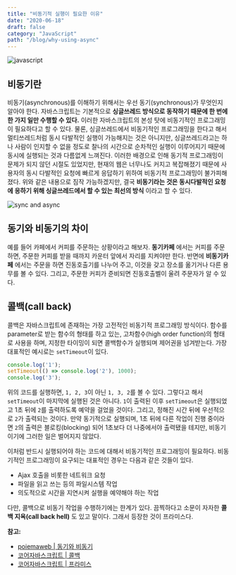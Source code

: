 ```yaml
---
title: "비동기적 실행이 필요한 이유"
date: "2020-06-18"
draft: false
category: "JavaScript"
path: "/blog/why-using-async"
---
```


![javascript](https://blog.martinwork.co.kr/images/javascript/javascript.png)

## 비동기란
비동기(asynchronous)를 이해하기 위해서는 우선 동기(synchronous)가 무엇인지 알아야 한다. 자바스크립트는 기본적으로 **싱글쓰레드 방식으로 동작하기 때문에 한 번에 한 가지 일만 수행할 수 있다.** 이러한 자바스크립트의 본성 탓에 비동기적인 프로그래밍이 필요하다고 할 수 있다.
물론, 싱글쓰레드에서 비동기적인 프로그래밍을 한다고 해서 멀티쓰레드처럼 동시 다발적인 실행이 가능해지는 것은 아니지만, 싱글쓰레드라고는 하나 사람이 인지할 수 없을 정도로 찰나의 시간으로 순차적인 실행이 이루어지기 때문에 동시에 실행되는 것과 다름없게 느껴진다. 이러한 배경으로 인해 동기적 프로그래밍이 문제가 되지 않던 시절도 있었지만, 현재의 웹은 너무나도 커지고 복잡해졌기 때문에 사용자의 동시 다발적인 요청에 빠르게 응답하기 위하여 비동기적 프로그래밍이 불가피해졌다.
위와 같은 내용으로 짐작 가능하겠지만, 결국 **비동기라는 것은 동시다발적인 요청에 응하기 위해 싱글쓰레드에서 할 수 있는 최선의 방식** 이라고 할 수 있다.

![sync and async](https://res.cloudinary.com/practicaldev/image/fetch/s--IB0Ikc71--/c_imagga_scale,f_auto,fl_progressive,h_900,q_auto,w_1600/https://cl.ly/3N0P302P0H2g/Image%25202018-07-19%2520at%25209.16.55%2520AM.png)

## 동기와 비동기의 차이
예를 들어 카페에서 커피를 주문하는 상황이라고 해보자. **동기카페** 에서는 커피를 주문하면, 주문한 커피를 받을 때까지 카운터 앞에서 자리를 지켜야만 한다. 반면에 **비동기카페** 에서는 주문을 하면 진동호출기를 나누어 주고, 이것을 갖고 장소를 옮기거나 다른 용무를 볼 수 있다. 그리고, 주문한 커피가 준비되면 진동호출벨이 울려 주문자가 알 수 있다.

## 콜백(call back)
콜백은 자바스크립트에 존재하는 가장 고전적인 비동기적 프로그래밍 방식이다. 함수를 parameter로 받는 함수의 형태를 하고 있는, 고차함수(high order function)의 형태로 사용을 하며, 지정한 타이밍이 되면 콜백함수가 실행되며 제어권을 넘겨받는다. 가장 대표적인 예시로는 `setTimeout`이 있다.

```js
console.log('1');
setTimeout(() => console.log('2'), 1000);
console.log('3');
```

위의 코드를 실행하면, `1, 2, 3`이 아닌 `1, 3, 2`를 볼 수 있다. 그렇다고 해서 `setTimeout`이 마지막에 실행된 것은 아니다. `1`이 출력된 이후 `setTimeout`은 실행되었고 1초 뒤에 `2`를 출력하도록 예약을 걸었을 것이다. 그리고, 정해진 시간 뒤에 우선적으로 `2`가 출력되는 것이다. 만약 동기적으로 실행되며, 1초 뒤에 다른 작업이 진행 중이라면 `2`의 출력은 블로킹(blocking) 되어 1초보다 더 나중에서야 출력됐을 테지만, 비동기이기에 그러한 일은 벌어지지 않았다.

이처럼 반드시 실행되어야 하는 코드에 대해서 비동기적인 프로그래밍이 필요하다. 비동기적인 프로그래밍이 요구되는 대표적인 경우는 다음과 같은 것들이 있다.
- Ajax 호출을 비롯한 네트워크 요청
- 파일을 읽고 쓰는 등의 파일시스템 작업
- 의도적으로 시간을 지연시켜 실행을 예약해야 하는 작업

다만, 콜백으로 비동기 작업을 수행하기에는 한계가 있다. 끔찍하다고 소문이 자자한 **콜백 지옥(call back hell)** 도 있고 말이다. 그래서 등장한 것이 프라미스다.

**참고:**
- [poiemaweb | 동기와 비동기](https://poiemaweb.com/js-async)
- [코어자바스크립트 | 콜백](https://ko.javascript.info/callbacks)
- [코어자바스크립트 | 프라미스](https://ko.javascript.info/promise-basics)
